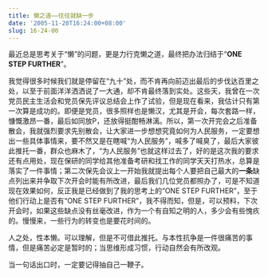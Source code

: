 ```yaml
---
title: 懒之道——往往就缺一步
date: '2005-11-20T16:24:00+08:00'
slug: 16-24-00
---
```


最近总是思考关于“懒”的问题，更是力行克懒之道，最终把办法归结于“**ONE STEP FURTHER**”。

我觉得很多时候我们就是停留在“九十”处，而不肯再向前迈出最后的步伐达百里之处，以至于前面洋洋洒洒说了一大通，却不肯最终落到实处。这些天，我曾在一次党员民主生活会和党员保先评议总结会上作了试验，但是现在看来，我估计只有第一次算是成功的。即便是党员，很多照样也是懒汉，尤其是开会，每次套路一样，慷慨激昂一番，最后如同放P，还放得挺酣畅淋漓。所以，第一次开完会之后准备散会，我就强烈要求先别散会，让大家进一步想想究竟如何为人民服务，一定要想出一些具体事情来，要不然又是在瞎喊“为人民服务”，喊多了喊臭了，最后大家彼此推托一番，群众也麻木了，“为人民服务”也就这样过去了，好的是这次我的要求还有点用处，现在保研的同学给其他准备考研和找工作的同学天天打热水，总算是落实了一件事情；第二次保先会议上一开始我就提出每个人要把自己最大的**一条**缺点列出来并争取下次开会时能有所改进，最后我们几位党员都照办了，可是不知道现在效果如何，反正我是已经做到了我的思考上的“ONE STEP FURTHER”，至于他们行动上是否有“ONE STEP FURTHER”，我不得而知，但是，可以预料，下次开会时，如果这些缺点没有丝毫改进，作为一个有自知之明的人，多少会有些愧疚的。慢慢来，一些行为的转变也是要花时间的。

人之处，性本懒。可以理解，但是不可借此推托。与本性抗争是一件很痛苦的事情，但是痛苦必定是暂时的；当思维形成习惯，行动自然会有所改观。

当一句话出口时，一定要记得抽自己一鞭子。
